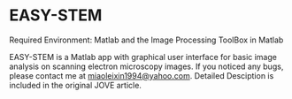 # EASY-STEM
Required Environment: Matlab and the Image Processing ToolBox in Matlab

EASY-STEM is a Matlab app with graphical user interface for basic image analysis on scanning electron microscopy images. 
If you noticed any bugs, please contact me at miaoleixin1994@yahoo.com. 
Detailed Desciption is included in the original JOVE article. 
